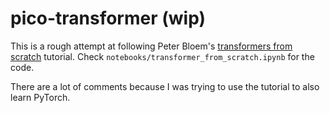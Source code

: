 # pico-transformer (wip)

This is a rough attempt at following Peter Bloem's [transformers from scratch](https://peterbloem.nl/blog/transformers) tutorial.
Check `notebooks/transformer_from_scratch.ipynb` for the code.

There are a lot of comments because I was trying to use the tutorial to also learn PyTorch.
